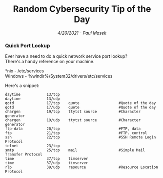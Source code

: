 <div align="center"><h1>Random Cybersecurity Tip of the Day</h1></div>
<div align="center"> <i>4/20/2021 - Paul Masek</i> </div>

### Quick Port Lookup

Ever have a need to do a quick network service port lookup? <br>
There's a handy reference on your machine. 

*nix - /etc/services<br>
Windows - %windir%/System32/drivers/etc/services

Here's a snippet:
```
daytime            13/tcp
daytime            13/udp
qotd               17/tcp    quote                  #Quote of the day
qotd               17/udp    quote                  #Quote of the day
chargen            19/tcp    ttytst source          #Character generator
chargen            19/udp    ttytst source          #Character generator
ftp-data           20/tcp                           #FTP, data
ftp                21/tcp                           #FTP. control
ssh                22/tcp                           #SSH Remote Login Protocol
telnet             23/tcp
smtp               25/tcp    mail                   #Simple Mail Transfer Protocol
time               37/tcp    timserver
time               37/udp    timserver
rlp                39/udp    resource               #Resource Location Protocol
```